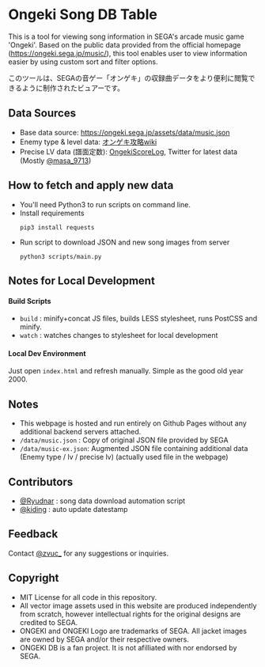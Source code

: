 # Ongeki Song DB Table
This is a tool for viewing song information in SEGA's arcade music game 'Ongeki'. Based on the public data provided from the official homepage (https://ongeki.sega.jp/music/), this tool enables user to view information easier by using custom sort and filter options.

このツールは、SEGAの音ゲー「オンゲキ」の収録曲データをより便利に閲覧できるように制作されたビュアーです。

## Data Sources
- Base data source: https://ongeki.sega.jp/assets/data/music.json
- Enemy type & level data: [オンゲキ攻略wiki](https://ongeki.gamerch.com/%E5%B1%9E%E6%80%A7%E5%88%A5%E6%A5%BD%E6%9B%B2%E4%B8%80%E8%A6%A7)
- Precise LV data (譜面定数): [OngekiScoreLog](https://ongeki-score.net/music), Twitter for latest data (Mostly [@masa_9713](https://twitter.com/masa_9713))

## How to fetch and apply new data
- You'll need Python3 to run scripts on command line.
- Install requirements
    ```
    pip3 install requests
    ```
- Run script to download JSON and new song images from server
    ```
    python3 scripts/main.py
    ```

## Notes for Local Development
#### Build Scripts
- `build` : minify+concat JS files, builds LESS stylesheet, runs PostCSS and minify.
- `watch` : watches changes to stylesheet for local development

#### Local Dev Environment
Just open `index.html` and refresh manually. Simple as the good old year 2000.

## Notes
- This webpage is hosted and run entirely on Github Pages without any additional backend servers attached.
- `/data/music.json` : Copy of original JSON file provided by SEGA
- `/data/music-ex.json`: Augmented JSON file containing additional data (Enemy type / lv / precise lv) (actually used file in the webpage)

## Contributors
- [@Ryudnar](https://github.com/Ryudnar) : song data download automation script
- [@kiding](https://github.com/kiding/) : auto update datestamp

## Feedback
Contact [@zvuc_](https://twitter.com/zvuc_) for any suggestions or inquiries.

## Copyright
- MIT License for all code in this repository.
- All vector image assets used in this website are produced independently from scratch, however intellectual rights for the original designs are credited to SEGA.
- ONGEKI and ONGEKI Logo are trademarks of SEGA. All jacket images are owned by SEGA and/or their respective owners.
- ONGEKI DB is a fan project. It is not afilliated with nor endorsed by SEGA.

